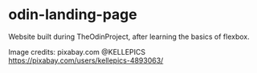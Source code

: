 # odin-landing-page
Website built during TheOdinProject, after learning the basics of flexbox.

Image credits:
pixabay.com @KELLEPICS https://pixabay.com/users/kellepics-4893063/
